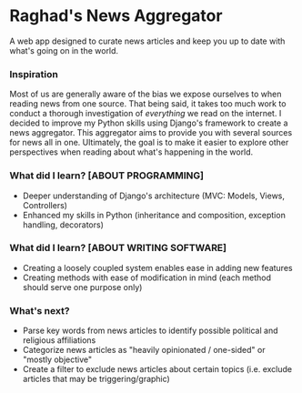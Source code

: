 # Raghad's News Aggregator
A web app designed to curate news articles and keep you up to date with what's going on in the world.

### Inspiration
Most of us are generally aware of the bias we expose ourselves to when reading news from one source. That being said, it takes too much work to conduct a thorough investigation of *everything* we read on the internet. I decided to improve my Python skills using Django's framework to create a news aggregator. This aggregator aims to provide you with several sources for news all in one. Ultimately, the goal is to make it easier to explore other perspectives when reading about what's happening in the world. 

### What did I learn? [ABOUT PROGRAMMING]
- Deeper understanding of Django's architecture (MVC: Models, Views, Controllers)
- Enhanced my skills in Python (inheritance and composition, exception handling, decorators)

### What did I learn? [ABOUT WRITING SOFTWARE]
- Creating a loosely coupled system enables ease in adding new features
- Creating methods with ease of modification in mind (each method should serve one purpose only)

### What's next?
- Parse key words from news articles to identify possible political and religious affiliations
- Categorize news articles as "heavily opinionated / one-sided" or "mostly objective"
- Create a filter to exclude news articles about certain topics (i.e. exclude articles that may be triggering/graphic)